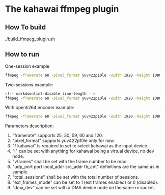 # The kahawai ffmpeg plugin

## How To build

./build_ffmpeg_plugin.sh

## How to run

One-session example:

```bash
ffmpeg -framerate 60 -pixel_format yuv422p10le -width 1920 -height 1080 -udp_port 20000 -port 0000:31:00.0 -local_addr "192.168.96.2" -src_addr "239.168.85.20" -dma_dev "0000:00:01.0" -ext_frames_mode 1 -f kahawai -i "k" -vframes 2000 -f rawvideo /dev/null -y"
```

Two-sessions example:

```bash
<!-- markdownlint-disable line-length -->
ffmpeg -framerate 60 -pixel_format yuv422p10le -width 1920 -height 1080 -udp_port 20000 -port 0000:31:00.0 -local_addr "192.168.96.2" -src_addr "239.168.85.20" -total_sessions 2 -ext_frames_mode 1 -f kahawai -i "1" -framerate 60 -pixel_format yuv422p10le -width 1920 -height 1080 -udp_port 20001 -port 0000:31:00.0 -local_addr "192.168.96.3" -src_addr "239.168.85.20" -total_sessions 2 -ext_frames_mode 1 -f kahawai -i "2" -map 0:0 -vframes 5000 -f rawvideo /dev/null -y -map 1:0 -vframes 5000 -f rawvideo /dev/null -y
```

With openh264 encoder example:

```bash
ffmpeg -framerate 60 -pixel_format yuv422p10le -width 1920 -height 1080 -udp_port 20000 -port 0000:31:00.0 -local_addr "192.168.96.2" -src_addr "239.168.85.20" -dma_dev "0000:00:01.0" -ext_frames_mode 1 -f kahawai -i "k" -vframes 2000 -c:v libopenh264 out.264 -y
```

Parameters description:

1. "framerate" supports 25, 30, 59, 60 and 120.
2. "pixel_format" supports yuv422p10le only for now.
3. "f kahawai" is required to set to select kahawai as the input device.
4. "i" can be set with anything for kahawai being a virtual device, no dev node.
5. "vframes" shall be set with the frame number to be read.
6. "udp_port port local_addr src_addr fb_cnt" definitions are the same as in sample.
7. "total_sessions" shall be set with the total number of sessions.
8. "ext_frames_mode" can be set to 1 (ext frames enabled) or 0 (disabled).
9. "dma_dev" can be set with a DMA device node on the same rx socket.
